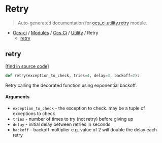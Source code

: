 # Retry

> Auto-generated documentation for [ocs_ci.utility.retry](https://github.com/gklein/ocs-ci/blob/master/ocs_ci/utility/retry.py) module.

- [Ocs-ci](../../README.md#ocs-ci) / [Modules](../../MODULES.md#ocs-ci-modules) / [Ocs Ci](../index.md#ocs-ci) / [Utility](index.md#utility) / Retry
    - [retry](#retry)

## retry

[[find in source code]](https://github.com/gklein/ocs-ci/blob/master/ocs_ci/utility/retry.py#L8)

```python
def retry(exception_to_check, tries=4, delay=3, backoff=2):
```

Retry calling the decorated function using exponential backoff.

#### Arguments

- `exception_to_check` - the exception to check. may be a tuple of exceptions to check
- `tries` - number of times to try (not retry) before giving up
- `delay` - initial delay between retries in seconds
- `backoff` - backoff multiplier e.g. value of 2 will double the delay each retry
